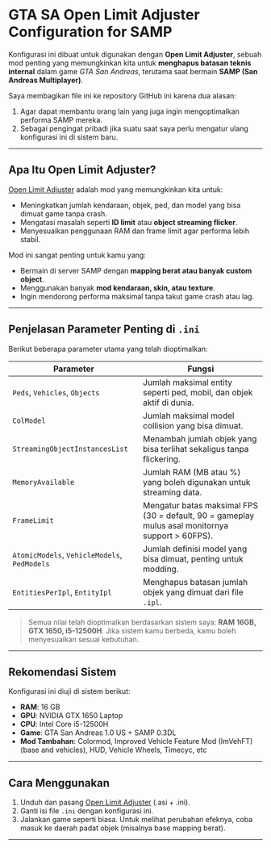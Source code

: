 # GTA SA Open Limit Adjuster Configuration for SAMP

Konfigurasi ini dibuat untuk digunakan dengan **Open Limit Adjuster**, sebuah mod penting yang memungkinkan kita untuk **menghapus batasan teknis internal** dalam game *GTA San Andreas*, terutama saat bermain **SAMP (San Andreas Multiplayer)**.

Saya membagikan file ini ke repository GitHub ini karena dua alasan:
1. Agar dapat membantu orang lain yang juga ingin mengoptimalkan performa SAMP mereka.
2. Sebagai pengingat pribadi jika suatu saat saya perlu mengatur ulang konfigurasi ini di sistem baru.

---

## Apa Itu Open Limit Adjuster?

[Open Limit Adjuster](https://github.com/GTAmodding/III.VC.SA.LimitAdjuster) adalah mod yang memungkinkan kita untuk:
- Meningkatkan jumlah kendaraan, objek, ped, dan model yang bisa dimuat game tanpa crash.
- Mengatasi masalah seperti **ID limit** atau **object streaming flicker**.
- Menyesuaikan penggunaan RAM dan frame limit agar performa lebih stabil.

Mod ini sangat penting untuk kamu yang:
- Bermain di server SAMP dengan **mapping berat atau banyak custom object**.
- Menggunakan banyak **mod kendaraan, skin, atau texture**.
- Ingin mendorong performa maksimal tanpa takut game crash atau lag.

---

## Penjelasan Parameter Penting di `.ini`

Berikut beberapa parameter utama yang telah dioptimalkan:

| Parameter                    | Fungsi                                                                 |
|-----------------------------|------------------------------------------------------------------------|
| `Peds`, `Vehicles`, `Objects`     | Jumlah maksimal entity seperti ped, mobil, dan objek aktif di dunia.       |
| `ColModel`                  | Jumlah maksimal model collision yang bisa dimuat.                     |
| `StreamingObjectInstancesList` | Menambah jumlah objek yang bisa terlihat sekaligus tanpa flickering.     |
| `MemoryAvailable`           | Jumlah RAM (MB atau %) yang boleh digunakan untuk streaming data.     |
| `FrameLimit`                | Mengatur batas maksimal FPS (30 = default, 90 = gameplay mulus asal monitornya support > 60FPS).      |
| `AtomicModels`, `VehicleModels`, `PedModels` | Jumlah definisi model yang bisa dimuat, penting untuk modding.      |
| `EntitiesPerIpl`, `EntityIpl`     | Menghapus batasan jumlah objek yang dimuat dari file `.ipl`.           |

> Semua nilai telah dioptimalkan berdasarkan sistem saya: **RAM 16GB, GTX 1650, i5-12500H**. Jika sistem kamu berbeda, kamu boleh menyesuaikan sesuai kebutuhan.

---

## Rekomendasi Sistem

Konfigurasi ini diuji di sistem berikut:
- **RAM**: 16 GB  
- **GPU**: NVIDIA GTX 1650 Laptop  
- **CPU**: Intel Core i5-12500H  
- **Game**: GTA San Andreas 1.0 US + SAMP 0.3DL 
- **Mod Tambahan**: Colormod, Improved Vehicle Feature Mod (ImVehFT) (base and vehicles), HUD, Vehicle Wheels, Timecyc, etc

---

## Cara Menggunakan

1. Unduh dan pasang [Open Limit Adjuster](https://github.com/GTAmodding/III.VC.SA.LimitAdjuster/releases) (.asi + .ini).
2. Ganti isi file `.ini` dengan konfigurasi ini.
3. Jalankan game seperti biasa. Untuk melihat perubahan efeknya, coba masuk ke daerah padat objek (misalnya base mapping berat).

---
